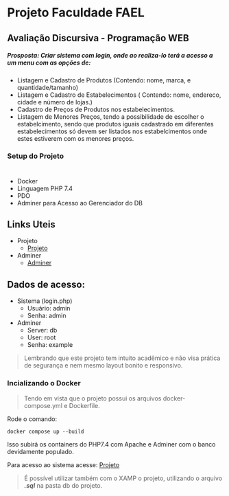 # Projeto Faculdade FAEL

## Avaliação Discursiva - Programação WEB

##### Prosposta: Criar sistema com login, onde ao realiza-lo terá a acesso a um menu  com as opções de:

- Listagem e Cadastro de Produtos (Contendo: nome, marca, e quantidade/tamanho)
- Listagem e Cadastro de Estabelecimentos ( Contendo: nome, endereco, cidade e número de lojas.)
- Cadastro de Preços de Produtos nos estabelecimentos.
- Listagem de Menores Preços, tendo a possibilidade de escolher o estabelcimento, sendo que produtos iguais cadastrado em diferentes estabelecimentos só devem ser listados nos estabelcimentos onde estes estiverem com os menores preços.

### Setup do Projeto

#

- Docker
- Linguagem PHP 7.4
- PDO
- Adminer para Acesso ao Gerenciador do DB

## Links Uteis

-   Projeto
    -   [Projeto](http://localhost:8080)
-   Adminer
    -    [Adminer](http://localhost:8081)

## Dados de acesso:

-   Sistema (login.php)
    -   Usuário: admin
    -   Senha: admin
-   Adminer
    -   Server: db
    -   User: root
    -   Senha: example

>Lembrando que este projeto tem intuito acadêmico e não visa prática de segurança e nem mesmo layout bonito e responsivo.

### Incializando o Docker

> Tendo em vista que o projeto possui os arquivos docker-compose.yml e Dockerfile.

Rode o comando:

```docker compose up --build```

Isso subirá os containers do PHP7.4 com Apache e Adminer com o banco devidamente populado.

Para acesso ao sistema acesse: [Projeto](http://localhost:8080)

>É possível utilizar também com o XAMP o projeto, utilizando o arquivo ***.sql*** na pasta db do projeto.

